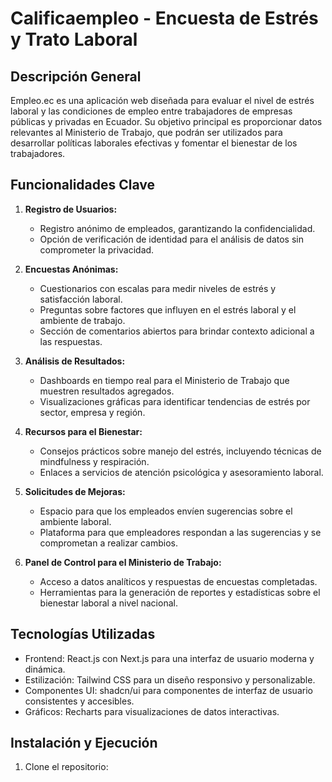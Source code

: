 # Calificaempleo - Encuesta de Estrés y Trato Laboral

## Descripción General

Empleo.ec es una aplicación web diseñada para evaluar el nivel de estrés laboral y las condiciones de empleo entre trabajadores de empresas públicas y privadas en Ecuador. Su objetivo principal es proporcionar datos relevantes al Ministerio de Trabajo, que podrán ser utilizados para desarrollar políticas laborales efectivas y fomentar el bienestar de los trabajadores.

## Funcionalidades Clave

1. **Registro de Usuarios:**
   - Registro anónimo de empleados, garantizando la confidencialidad.
   - Opción de verificación de identidad para el análisis de datos sin comprometer la privacidad.

2. **Encuestas Anónimas:**
   - Cuestionarios con escalas para medir niveles de estrés y satisfacción laboral.
   - Preguntas sobre factores que influyen en el estrés laboral y el ambiente de trabajo.
   - Sección de comentarios abiertos para brindar contexto adicional a las respuestas.

3. **Análisis de Resultados:**
   - Dashboards en tiempo real para el Ministerio de Trabajo que muestren resultados agregados.
   - Visualizaciones gráficas para identificar tendencias de estrés por sector, empresa y región.

4. **Recursos para el Bienestar:**
   - Consejos prácticos sobre manejo del estrés, incluyendo técnicas de mindfulness y respiración.
   - Enlaces a servicios de atención psicológica y asesoramiento laboral.

5. **Solicitudes de Mejoras:**
   - Espacio para que los empleados envíen sugerencias sobre el ambiente laboral.
   - Plataforma para que empleadores respondan a las sugerencias y se comprometan a realizar cambios.

6. **Panel de Control para el Ministerio de Trabajo:**
   - Acceso a datos analíticos y respuestas de encuestas completadas.
   - Herramientas para la generación de reportes y estadísticas sobre el bienestar laboral a nivel nacional.

## Tecnologías Utilizadas

- Frontend: React.js con Next.js para una interfaz de usuario moderna y dinámica.
- Estilización: Tailwind CSS para un diseño responsivo y personalizable.
- Componentes UI: shadcn/ui para componentes de interfaz de usuario consistentes y accesibles.
- Gráficos: Recharts para visualizaciones de datos interactivas.

## Instalación y Ejecución

1. Clone el repositorio:


